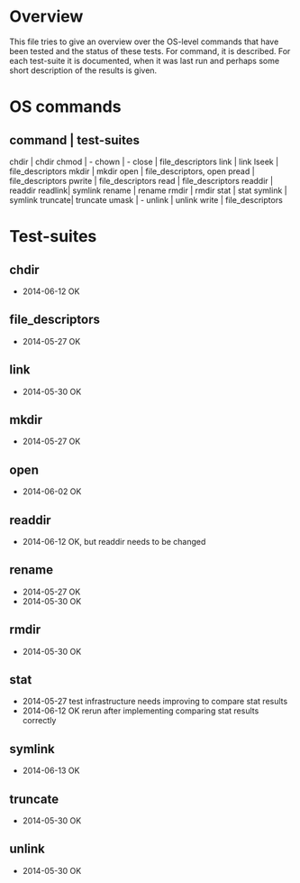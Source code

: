 # Overview

This file tries to give an overview over the OS-level commands that
have been tested and the status of these tests. For command, it is 
described. For each test-suite it is documented, when it was last run
and perhaps some short description of the results is given.


# OS commands

command | test-suites
---------------------------------------------------------------
chdir   | chdir
chmod   | -
chown   | -
close   | file_descriptors
link    | link
lseek   | file_descriptors
mkdir   | mkdir
open    | file_descriptors, open
pread   | file_descriptors
pwrite  | file_descriptors
read    | file_descriptors
readdir | readdir
readlink| symlink
rename  | rename
rmdir   | rmdir
stat    | stat
symlink | symlink
truncate| truncate
umask   | -
unlink  | unlink
write   | file_descriptors


# Test-suites

## chdir
- 2014-06-12 OK

## file_descriptors  
- 2014-05-27 OK

## link
- 2014-05-30 OK

## mkdir             
- 2014-05-27 OK

## open
- 2014-06-02 OK

## readdir
- 2014-06-12 OK, but readdir needs to be changed

## rename
- 2014-05-27 OK
- 2014-05-30 OK

## rmdir
- 2014-05-30 OK

## stat
- 2014-05-27 
  test infrastructure needs improving to compare stat results
- 2014-06-12 OK
  rerun after implementing comparing stat results correctly

## symlink
- 2014-06-13 OK

## truncate
- 2014-05-30 OK

## unlink
- 2014-05-30 OK